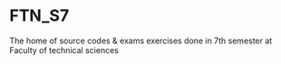 # FTN_S7
 The home of source codes & exams exercises done in 7th semester at Faculty of technical sciences
